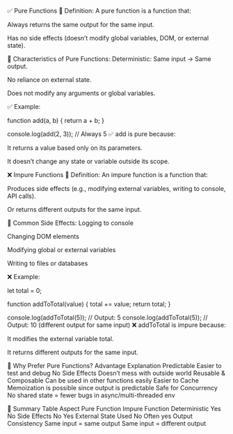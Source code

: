 ✅ Pure Functions
🔹 Definition:
A pure function is a function that:

Always returns the same output for the same input.

Has no side effects (doesn’t modify global variables, DOM, or external state).

🔸 Characteristics of Pure Functions:
Deterministic: Same input → Same output.

No reliance on external state.

Does not modify any arguments or global variables.

✅ Example:

function add(a, b) {
  return a + b;
}

console.log(add(2, 3)); // Always 5
✅ add is pure because:

It returns a value based only on its parameters.

It doesn’t change any state or variable outside its scope.

❌ Impure Functions
🔹 Definition:
An impure function is a function that:

Produces side effects (e.g., modifying external variables, writing to console, API calls).

Or returns different outputs for the same input.

🔸 Common Side Effects:
Logging to console

Changing DOM elements

Modifying global or external variables

Writing to files or databases

❌ Example:

let total = 0;

function addToTotal(value) {
  total += value;
  return total;
}

console.log(addToTotal(5));  // Output: 5
console.log(addToTotal(5));  // Output: 10 (different output for same input)
❌ addToTotal is impure because:

It modifies the external variable total.

It returns different outputs for the same input.

🧠 Why Prefer Pure Functions?
Advantage	Explanation
Predictable	Easier to test and debug
No Side Effects	Doesn’t mess with outside world
Reusable & Composable	Can be used in other functions easily
Easier to Cache	Memoization is possible since output is predictable
Safe for Concurrency	No shared state = fewer bugs in async/multi-threaded env

🎯 Summary Table
Aspect	Pure Function	Impure Function
Deterministic	Yes	No
Side Effects	No	Yes
External State Used	No	Often yes
Output Consistency	Same input = same output	Same input = different output

